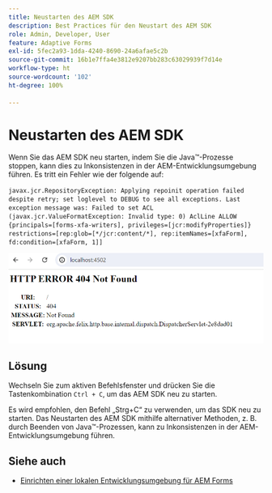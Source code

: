 ```yaml
---
title: Neustarten des AEM SDK
description: Best Practices für den Neustart des AEM SDK
role: Admin, Developer, User
feature: Adaptive Forms
exl-id: 5fec2a93-1dda-4240-8690-24a6afae5c2b
source-git-commit: 16b1e7ffa4e3812e9207bb283c63029939f7d14e
workflow-type: ht
source-wordcount: '102'
ht-degree: 100%

---
```


# Neustarten des AEM SDK

Wenn Sie das AEM SDK neu starten, indem Sie die Java™-Prozesse stoppen, kann dies zu Inkonsistenzen in der AEM-Entwicklungsumgebung führen. Es tritt ein Fehler wie der folgende auf:

`javax.jcr.RepositoryException: Applying repoinit operation failed despite retry; set loglevel to DEBUG to see all exceptions. Last exception message was: Failed to set ACL (javax.jcr.ValueFormatException: Invalid type: 0) AclLine ALLOW {principals=[forms-xfa-writers], privileges=[jcr:modifyProperties]} restrictions=[rep:glob=[*/jcr:content/*], rep:itemNames=[xfaForm], fd:condition=[xfaForm, 1]]`

![Fehler beim AEM SDK-Neustart](/help/forms/assets/restart-sdk-error.png)

## Lösung

Wechseln Sie zum aktiven Befehlsfenster und drücken Sie die Tastenkombination `Ctrl + C`, um das AEM SDK neu zu starten.

Es wird empfohlen, den Befehl „Strg+C“ zu verwenden, um das SDK neu zu starten. Das Neustarten des AEM SDK mithilfe alternativer Methoden, z. B. durch Beenden von Java™-Prozessen, kann zu Inkonsistenzen in der AEM-Entwicklungsumgebung führen.

## Siehe auch

* [Einrichten einer lokalen Entwicklungsumgebung für AEM Forms](/help/forms/setup-local-development-environment.md)

